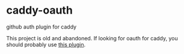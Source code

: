 # caddy-oauth
github auth plugin for caddy

This project is old and abandoned. If looking for oauth for caddy, you should probably use [this plugin](https://caddyserver.com/docs/http.login).
